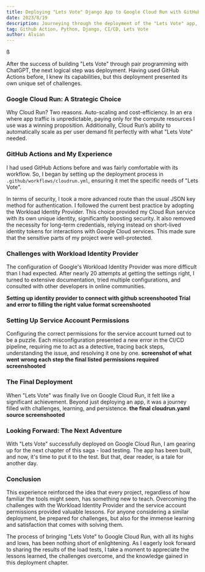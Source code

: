 ```yaml
---
title: Deploying "Lets Vote" Django App to Google Cloud Run with GitHub Actions
date: 2023/8/19
description: Journeying through the deployment of the "Lets Vote" app, this article details the strategic choice of using Google Cloud Run, the familiar yet challenging terrain of GitHub Actions, and the unique hurdles faced with the deployment process.
tag: Github Action, Python, Django, CI/CD, Lets Vote
author: Alvian
---
```

ß

After the success of building "Lets Vote" through pair programming with ChatGPT, the next logical step was deployment. Having used GitHub Actions before, I knew its capabilities, but this deployment presented its own unique set of challenges.

### Google Cloud Run: A Strategic Choice

Why Cloud Run? Two reasons. Auto-scaling and cost-efficiency. In an era where app traffic is unpredictable, paying only for the compute resources I use was a winning proposition. Additionally, Cloud Run’s ability to automatically scale as per user demand fit perfectly with what "Lets Vote" needed.

### GitHub Actions and My Experience

I had used GitHub Actions before and was fairly comfortable with its workflow. So, I began by setting up the deployment process in `.github/workflows/cloudrun.yml`, ensuring it met the specific needs of "Lets Vote".

In terms of security, I took a more advanced route than the usual JSON key method for authentication. I followed the current best practice by adopting the Workload Identity Provider. This choice provided my Cloud Run service with its own unique identity, significantly boosting security. It also removed the necessity for long-term credentials, relying instead on short-lived identity tokens for interactions with Google Cloud services. This made sure that the sensitive parts of my project were well-protected.

### Challenges with Workload Identity Provider

The configuration of Google's Workload Identity Provider was more difficult than I had expected. After nearly 20 attempts at getting the settings right, I turned to extensive documentation, tried multiple configurations, and consulted with other developers in online communities.

**Setting up identity provider to connect with github screenshooted
Trial and error to filling the right value format screenshooted**

### Setting Up Service Account Permissions

Configuring the correct permissions for the service account turned out to be a puzzle. Each misconfiguration presented a new error in the CI/CD pipeline, requiring me to act as a detective, tracing back steps, understanding the issue, and resolving it one by one.
**screenshot of what went wrong each step
the final listed permissions required screenshooted**

### The Final Deployment

When "Lets Vote" was finally live on Google Cloud Run, it felt like a significant achievement. Beyond just deploying an app, it was a journey filled with challenges, learning, and persistence.
**the final cloudrun.yaml source screenshooted**

### Looking Forward: The Next Adventure

With "Lets Vote" successfully deployed on Google Cloud Run, I am gearing up for the next chapter of this saga - load testing. The app has been built, and now, it's time to put it to the test. But that, dear reader, is a tale for another day.

### Conclusion

This experience reinforced the idea that every project, regardless of how familiar the tools might seem, has something new to teach. Overcoming the challenges with the Workload Identity Provider and the service account permissions provided valuable lessons. For anyone considering a similar deployment, be prepared for challenges, but also for the immense learning and satisfaction that comes with solving them.

The process of bringing "Lets Vote" to Google Cloud Run, with all its highs and lows, has been nothing short of enlightening. As I eagerly look forward to sharing the results of the load tests, I take a moment to appreciate the lessons learned, the challenges overcome, and the knowledge gained in this deployment chapter.


